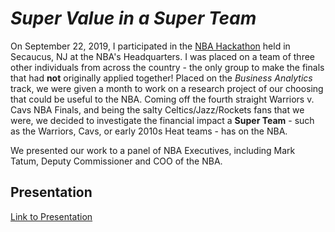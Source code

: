 # *Super Value in a Super Team*

On September 22, 2019, I participated in the [NBA Hackathon](https://hackathon.nba.com/2018-hackathon-recap/) held in Secaucus, NJ at the NBA's Headquarters.  I was placed on a team of three other individuals from across the country - the only group to make the finals that had **not** originally applied together!  Placed on the *Business Analytics* track, we were given a month to work on a research project of our choosing that could be useful to the NBA.  Coming off the fourth straight Warriors v. Cavs NBA Finals, and being the salty Celtics/Jazz/Rockets fans that we were, we decided to investigate the financial impact a **Super Team** - such as the Warriors, Cavs, or early 2010s Heat teams - has on the NBA.  

We presented our work to a panel of NBA Executives, including Mark Tatum, Deputy Commissioner and COO of the NBA.

## Presentation
[Link to Presentation](https://docs.google.com/presentation/d/e/2PACX-1vQ_ZIRWf77ma37dcGeBN3ieTCyXrBoCETVHctI1l_g3qI_nP34aCGmwb7__ks2gtkYSvG5hS_88B6dA/pub?start=false&loop=false&delayms=3000)
